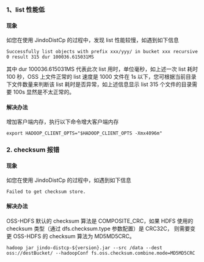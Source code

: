 ### 1、list 性能低
#### 现象
如您在使用 JindoDistCp 的过程中，发现 list 性能较慢，如遇到如下信息
```
Successfully list objects with prefix xxx/yyy/ in bucket xxx recursive 0 result 315 dur 100036.615031MS
```
其中 dur 100036.615031MS 代表此次 list 用时，单位毫秒，如上述一次 list 耗时 100 秒，OSS 上文件正常的 list 速度是 1000 文件在 1s 以下，您可根据当前目录下文件数量来判断该 list 耗时是否异常，如上述信息显示 list 315 个文件的目录需要 100s 显然是不太正常的。
#### 解决办法
增加客户端内存，执行以下命令增大客户端内存
```
export HADOOP_CLIENT_OPTS="$HADOOP_CLIENT_OPTS -Xmx4096m"
```

### 2. checksum 报错
#### 现象
如您在使用 JindoDistCp 的过程中，如遇到如下信息
```
Failed to get checksum store.
```
#### 解决办法
OSS-HDFS 默认的 checksum 算法是 COMPOSITE_CRC，如果 HDFS 使用的 checksum 类型（通过 dfs.checksum.type 参数配置）是 CRC32C， 则需要变更 OSS-HDFS 的 checksum 算法为 MD5MD5CRC。
```shell
hadoop jar jindo-distcp-${version}.jar --src /data --dest oss://destBucket/ --hadoopConf fs.oss.checksum.combine.mode=MD5MD5CRC
```

